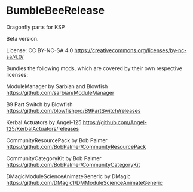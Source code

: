 # BumbleBeeRelease
Dragonfly parts for KSP

Beta version.

License: CC BY-NC-SA 4.0 https://creativecommons.org/licenses/by-nc-sa/4.0/

Bundles the following mods, which are covered by their own respective licenses:

ModuleManager by Sarbian and Blowfish https://github.com/sarbian/ModuleManager

B9 Part Switch by Blowfish https://github.com/blowfishpro/B9PartSwitch/releases

Kerbal Actuators by Angel-125 https://github.com/Angel-125/KerbalActuators/releases

CommunityResourcePack by Bob Palmer https://github.com/BobPalmer/CommunityResourcePack

CommunityCategoryKit by Bob Palmer https://github.com/BobPalmer/CommunityCategoryKit

DMagicModuleScienceAnimateGeneric by DMagic https://github.com/DMagic1/DMModuleScienceAnimateGeneric
